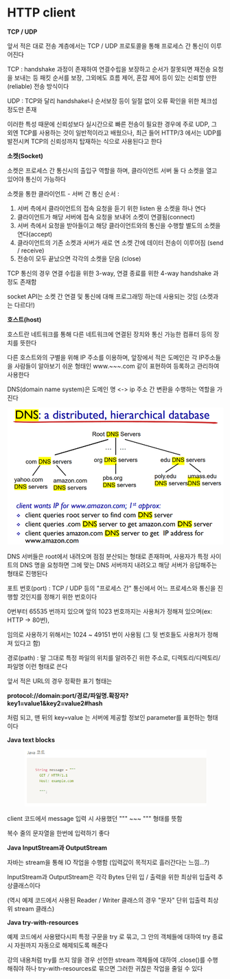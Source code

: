 # HTTP client

**TCP / UDP**

앞서 적은 대로 전송 계층에서는 TCP / UDP 프로토콜을 통해 프로세스 간 통신이 이루어진다

TCP : handshake 과정이 존재하여 연결수립을 보장하고 순서가 잘못되면 재전송 요청을 보내는 등 패킷 순서를 보장, 그외에도 흐름 제어, 혼잡 제어 등이 있는 신뢰할 만한(reliable) 전송 방식이다

UDP : TCP와 달리 handshake나 순서보장 등이 일절 없이 오류 확인을 위한 체크섬 정도만 존재

이러한 특성 때문에 신뢰성보다 실시간으로 빠른 전송이 필요한 경우에 주로 UDP, 그 외엔 TCP를 사용하는 것이 일반적이라고 배웠으나, 최근 들어 HTTP/3 에서는 UDP를 발전시켜 TCP의 신뢰성까지 탑재하는 식으로 사용된다고 한다



**소켓(Socket)**

소켓은 프로세스 간 통신시의 출입구 역할을 하며, 클라이언트 서버 둘 다 소켓을 열고 있어야 통신이 가능하다

소켓을 통한 클라이언트 - 서버 간 통신 순서 :&#x20;

1. 서버 측에서 클라이언트의 접속 요청을 듣기 위한 listen 용 소켓을 하나 연다
2. 클라이언트가 해당 서버에 접속 요청을 보내어 소켓이  연결됨(connect)
3. 서버 측에서 요청을 받아들이고 해당 클라이언트와의 통신을 수행할 별도의 소켓을 연다(accept)
4. 클라이언트의 기존 소켓과 서버가 새로 연 소켓 간에 데이터 전송이 이루어짐 (send / receive)
5. 전송이 모두 끝났으면 각각의 소켓을 닫음 (close)

TCP 통신의 경우 연결 수립을 위한 3-way, 연결 종료를 위한 4-way handshake 과정도 존재함

socket API는 소켓 간 연결 및 통신에 대해 프로그래밍 하는데 사용되는 것임 (소켓과는 다르다!)



**호스트(host)**

호스트란 네트워크를 통해 다른 네트워크에 연결된 장치와 통신 가능한 컴퓨터 등의 장치를 뜻한다

다른 호스트와의 구별을 위해 IP 주소를 이용하며, 앞장에서 적은 도메인은 각 IP주소들을 사람들이 알아보기 쉬운 형태인 www.\~\~\~.com 같이 표현하여 등록하고 관리하여 사용한다

DNS(domain name system)은 도메인 명 <-> ip 주소 간 변환을 수행하는 역할을 가진다

&#x20;                                              ![](.gitbook/assets/dns.PNG)

DNS 서버들은 root에서 내려오며 점점 분산되는 형태로 존재하며, 사용자가 특정 사이트의 DNS 명을 요청하면 그에 맞는 DNS 서버까지 내려오고 해당 서버가 응답해주는 형태로 진행된다



포트 번호(port) : TCP / UDP 등의 "프로세스 간" 통신에서 어느 프로세스와 통신을 진행할 것인지를 정해기 위한 번호이다

0번부터 65535 번까지 있으며 앞의 1023 번호까지는 사용처가 정해져 있으며(ex: HTTP -> 80번),

&#x20;임의로 사용하기 위해서는 1024 \~ 49151 번이 사용됨 (그 뒷 번호들도 사용처가 정해져 있다고 함)



경로(path) : 말 그대로 특정 파일의 위치를 알려주긴 위한 주소로, 디렉토리/디렉토리/파일명 이런 형태로 쓴다

앞서 적은 URL의 경우 정확한 표기 형태는

**protocol://domain:port/경로/파일명.확장자?key1=value1\&key2=value2#hash**

처럼 되고, 맨 뒤의 key=value 는 서버에 제공할 정보인 parameter를 표현하는 형태이다





**Java text blocks**

<figure><img src=".gitbook/assets/캡처.PNG" alt=""><figcaption></figcaption></figure>

client 코드에서 message 입력 시 사용했던 """ \~\~\~ """ 형태를 뜻함

복수 줄의 문자열을 한번에 입력하기 좋다



**Java InputStream과 OutputStream**

자바는 stream을 통해 IO 작업을 수행함 (입력값이 목적지로 흘러간다는 느낌...?)

InputStream과 OutputStream은 각각 Bytes 단위 입 / 출력을 위한 최상위 입출력 추상클래스이다

(역시 예제 코드에서 사용된 Reader / Writer 클래스의 경우 "문자" 단위  입출력 최상위  stream 클래스)



**Java try-with-resources**

예제 코드에서 사용됐다시피 특정 구문을 try 로 묶고, 그 안의 객체들에 대하여 try 종료 시 자원까지 자동으로 해제되도록 해준다

강의 내용처럼 try를 쓰지 않을 경우 선언한 stream 객체들에 대하여 .close()를 수행해줘야 하나 try-with-resources로 묶으면 그러한 귀찮은 작업을 줄일 수 있다





